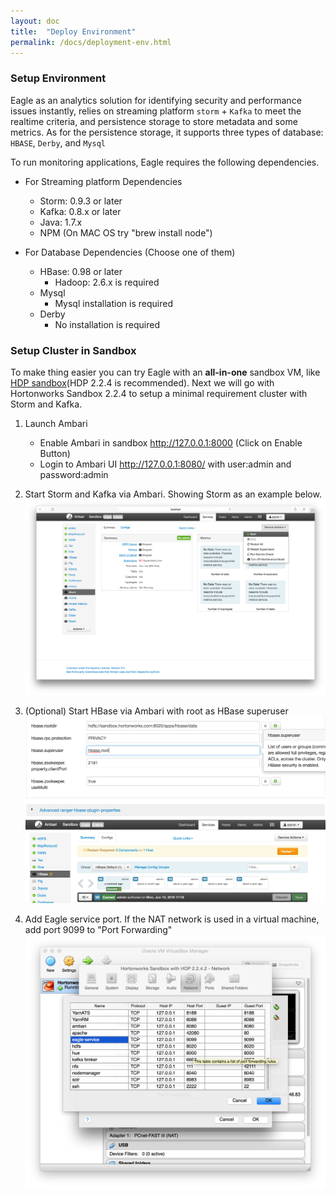 ```yaml
---
layout: doc
title:  "Deploy Environment"
permalink: /docs/deployment-env.html
---
```


### Setup Environment

Eagle as an analytics solution for identifying security and performance issues instantly, relies on streaming platform `storm` + `Kafka` to meet the realtime criteria, and persistence storage to store metadata and some metrics. As for the persistence storage, it supports three types of database: `HBASE`, `Derby`, and `Mysql`

To run monitoring applications, Eagle requires the following dependencies.

* For Streaming platform Dependencies

	* Storm: 0.9.3 or later
	* Kafka: 0.8.x or later
	* Java: 1.7.x
	* NPM (On MAC OS try "brew install node") 	

* For Database Dependencies (Choose one of them)

	* HBase: 0.98 or later
		* Hadoop: 2.6.x is required
	* Mysql
		* Mysql installation is required
	* Derby
		* No installation is required 
		
### Setup Cluster in Sandbox
To make thing easier you can try Eagle with an **all-in-one** sandbox VM, like [HDP sandbox](http://hortonworks.com/downloads/#sandbox)(HDP 2.2.4 is recommended). Next we will go with Hortonworks Sandbox 2.2.4 to setup a minimal requirement cluster with Storm and Kafka. 

1. Launch Ambari 
   * Enable Ambari in sandbox http://127.0.0.1:8000 (Click on Enable Button)
   * Login to Ambari UI http://127.0.0.1:8080/ with user:admin and password:admin

2. Start Storm and Kafka via Ambari. Showing Storm as an example below.
![Restart Services](/images/docs/start-storm.png "Services")

3. (Optional) Start HBase via Ambari with root as HBase superuser
![add superuser](/images/docs/hbase-superuser.png)
![add superuser](/images/docs/hbase-superuser2.png)

4. Add Eagle service port. If the NAT network is used in a virtual machine, add port 9099 to "Port Forwarding"
  ![Port Forwarding](/images/docs/eagle-service.png)





